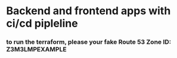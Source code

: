 
# Backend and frontend apps with ci/cd pipleline

### to run the terraform, please your fake Route 53 Zone ID: Z3M3LMPEXAMPLE
###  
